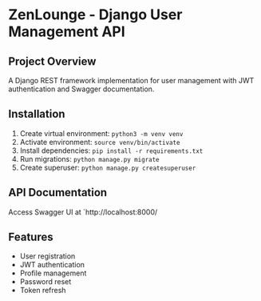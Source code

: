 # ZenLounge - Django User Management API

## Project Overview
A Django REST framework implementation for user management with JWT authentication and Swagger documentation.

## Installation
1. Create virtual environment: `python3 -m venv venv`
2. Activate environment: `source venv/bin/activate`
3. Install dependencies: `pip install -r requirements.txt`
4. Run migrations: `python manage.py migrate`
5. Create superuser: `python manage.py createsuperuser`

## API Documentation
Access Swagger UI at `http://localhost:8000/

## Features
- User registration
- JWT authentication
- Profile management
- Password reset
- Token refresh
